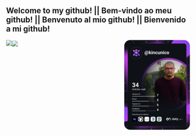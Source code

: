 ## Welcome to my github! || Bem-vindo ao meu github! || Benvenuto al mio github! || Bienvenido a mi github!


<div
	display="flex"
	gap="20px"
	align-items="center"
	justify-content="space-between"
	padding-top="20px"
	padding-bottom="20px"
	height="100vh"
	width="auto"
>
	<a href="https://app.daily.dev/kincunico">
		<img
			src="https://github.com/kin-cunico/kin-cunico/blob/main/devcard.svg"
			width="180"
			alt="Kin Cunico's Dev Card"
			align="right"
		/>
	</a>
	<a href="https://github.com/kin-cunico/github-readme-stats">
		<img
			align="left"
			src="https://github-readme-stats.vercel.app/api?username=kin-cunico&count_private=true&show_icons=true&theme=cobalt&bg_color=00000000"
		/>
	</a>
	<a href="https://github.com/kin-cunico/github-readme-stats">
		<img
			align="center"
			src="https://github-readme-stats.vercel.app/api/top-langs/?username=kin-cunico&layout=compact&langs_count=7"
		/>
	</a>
	<br />
</div>

